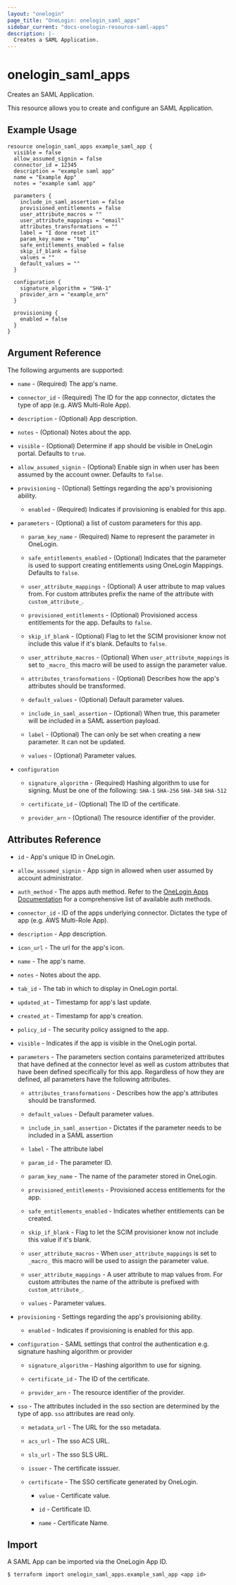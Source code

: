 ```yaml
---
layout: "onelogin"
page_title: "OneLogin: onelogin_saml_apps"
sidebar_current: "docs-onelogin-resource-saml-apps"
description: |-
  Creates a SAML Application.
---
```


# onelogin_saml_apps

Creates an SAML Application.

This resource allows you to create and configure an SAML Application.

## Example Usage

```hcl
resource onelogin_saml_apps example_saml_app {
  visible = false
  allow_assumed_signin = false
  connector_id = 12345
  description = "example saml app"
  name = "Example App"
  notes = "example saml app"

  parameters {
    include_in_saml_assertion = false
    provisioned_entitlements = false
    user_attribute_macros = ""
    user_attribute_mappings = "email"
    attributes_transformations = ""
    label = "I done reset it"
    param_key_name = "tmp"
    safe_entitlements_enabled = false
    skip_if_blank = false
    values = ""
    default_values = ""
  }

  configuration {
    signature_algorithm = "SHA-1"
    provider_arn = "example_arn"
  }

  provisioning {
    enabled = false
  }
}
```

## Argument Reference

The following arguments are supported:
* `name` - (Required) The app's name.

* `connector_id` - (Required) The ID for the app connector, dictates the type of app (e.g. AWS Multi-Role App).

* `description` - (Optional) App description.

* `notes` - (Optional) Notes about the app.

* `visible` - (Optional) Determine if app should be visible in OneLogin portal. Defaults to `true`.

* `allow_assumed_signin` - (Optional) Enable sign in when user has been assumed by the account owner. Defaults to `false`.

* `provisioning` - (Optional) Settings regarding the app's provisioning ability.
  * `enabled` - (Required) Indicates if provisioning is enabled for this app.


* `parameters` - (Optional) a list of custom parameters for this app.
  * `param_key_name` - (Required) Name to represent the parameter in OneLogin.

  * `safe_entitlements_enabled` - (Optional) Indicates that the parameter is used to support creating entitlements using OneLogin Mappings. Defaults to `false`.

  * `user_attribute_mappings` - (Optional) A user attribute to map values from. For custom attributes prefix the name of the attribute with `custom_attribute_`.

  * `provisioned_entitlements` - (Optional)  Provisioned access entitlements for the app. Defaults to `false`.

  * `skip_if_blank` - (Optional)  Flag to let the SCIM provisioner know not include this value if it's blank. Defaults to `false`.

  * `user_attribute_macros` - (Optional) When `user_attribute_mappings` is set to `_macro_` this macro will be used to assign the parameter value.

  * `attributes_transformations` - (Optional) Describes how the app's attributes should be transformed.

  * `default_values` - (Optional) Default parameter values.

  * `include_in_saml_assertion` - (Optional) When true, this parameter will be included in a SAML assertion payload.

  * `label` - (Optional) The can only be set when creating a new parameter. It can not be updated.

  * `values` - (Optional) Parameter values.


* `configuration`
  * `signature_algorithm` - (Required) Hashing algorithm to use for signing. Must be one of the following: `SHA-1` `SHA-256` `SHA-348` `SHA-512`

  * `certificate_id` - (Optional) The ID of the certificate.

  * `provider_arn` - (Optional) The resource identifier of the provider.


## Attributes Reference

* `id` - App's unique ID in OneLogin.

* `allow_assumed_signin` - App sign in allowed when user assumed by account administrator.

* `auth_method` - The apps auth method. Refer to the [OneLogin Apps Documentation](https://developers.onelogin.com/api-docs/2/apps/app-resource) for a comprehensive list of available auth methods.

* `connector_id` - ID of the apps underlying connector. Dictates the type of app (e.g. AWS Multi-Role App).

* `description` - App description.

* `icon_url` - The url for the app's icon.

* `name` - The app's name.

* `notes` - Notes about the app.

* `tab_id` - The tab in which to display in OneLogin portal.

* `updated_at` - Timestamp for app's last update.

* `created_at` - Timestamp for app's creation.

* `policy_id` - The security policy assigned to the app.

* `visible` - Indicates if the app is visible in the OneLogin portal.

* `parameters` - The parameters section contains parameterized attributes that have defined at the connector level as well as custom attributes that have been defined specifically for this app. Regardless of how they are defined, all parameters have the following attributes.
    * `attributes_transformations` - Describes how the app's attributes should be transformed.

    * `default_values` - Default parameter values.

    * `include_in_saml_assertion` - Dictates if the parameter needs to be included in a SAML assertion

    * `label` - The attribute label

    * `param_id` - The parameter ID.

    * `param_key_name` - The name of the parameter stored in OneLogin.

    * `provisioned_entitlements` -  Provisioned access entitlements for the app.

    * `safe_entitlements_enabled` - Indicates whether entitlements can be created.

    * `skip_if_blank` -  Flag to let the SCIM provisioner know not include this value if it's blank.

    * `user_attribute_macros` - When `user_attribute_mappings` is set to `_macro_` this macro will be used to assign the parameter value.

    * `user_attribute_mappings` - A user attribute to map values from. For custom attributes the name of the attribute is prefixed with `custom_attribute_`.

    * `values` - Parameter values.

* `provisioning` -  Settings regarding the app's provisioning ability.
    * `enabled` - Indicates if provisioning is enabled for this app.


* `configuration` - SAML settings that control the authentication e.g. signature hashing algorithm or provider
  * `signature_algorithm` - Hashing algorithm to use for signing.

  * `certificate_id` - The ID of the certificate.

  * `provider_arn` - The resource identifier of the provider.

* `sso` - The attributes included in the sso section are determined by the type of app. `sso` attributes are read only.
  * `metadata_url` - The URL for the sso metadata.

  * `acs_url` - The sso ACS URL.

  * `sls_url` - The sso SLS URL.

  * `issuer` - The certificate isssuer.

  * `certificate` - The SSO certificate generated by OneLogin.

    * `value` - Certificate value.

    * `id` - Certificate ID.

    * `name` - Certificate Name.

## Import

A SAML App can be imported via the OneLogin App ID.

```
$ terraform import onelogin_saml_apps.example_saml_app <app id>
```
